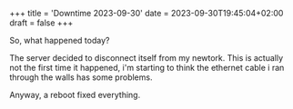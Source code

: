 +++
title = 'Downtime 2023-09-30'
date = 2023-09-30T19:45:04+02:00
draft = false
+++

So, what happened today?

The server decided to disconnect itself from my newtork. This is actually not the first time it 
happened, i'm starting to think the ethernet cable i ran through the walls has some problems.

Anyway, a reboot fixed everything.